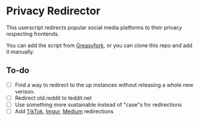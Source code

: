 # Privacy Redirector
This userscript redirects popular social media platforms to their privacy respecting frontends.

You can add the script from [Greasyfork](https://greasyfork.org/scripts/436359-privacy-redirector), or you can clone this repo and add it manually.

## To-do
- [ ] Find a way to redirect to the up instances without releasing a whole new verison.
- [ ] Redirect old.reddit to teddit.net
- [ ] Use something more sustainable instead of "case"s for redirections
- [ ] Add [TikTok](https://github.com/pablouser1/ProxiTok), [Imgur](https://codeberg.org/video-prize-ranch/rimgo#instances), [Medium](https://sr.ht/~edwardloveall/scribe/) redirections
